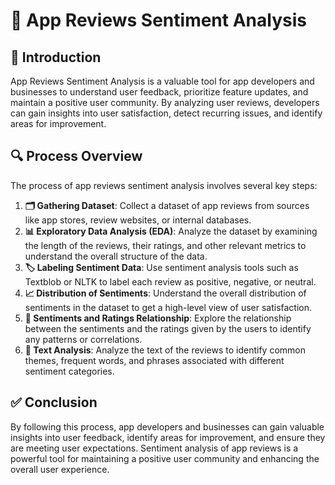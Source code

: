 # 📱 App Reviews Sentiment Analysis

## 🎯 Introduction
App Reviews Sentiment Analysis is a valuable tool for app developers and businesses to understand user feedback, prioritize feature updates, and maintain a positive user community. By analyzing user reviews, developers can gain insights into user satisfaction, detect recurring issues, and identify areas for improvement.

## 🔍 Process Overview
The process of app reviews sentiment analysis involves several key steps:

1. **🗂️ Gathering Dataset**: Collect a dataset of app reviews from sources like app stores, review websites, or internal databases.
2. **📊 Exploratory Data Analysis (EDA)**: Analyze the dataset by examining the length of the reviews, their ratings, and other relevant metrics to understand the overall structure of the data.
3. **🏷️ Labeling Sentiment Data**: Use sentiment analysis tools such as Textblob or NLTK to label each review as positive, negative, or neutral.
4. **📈 Distribution of Sentiments**: Understand the overall distribution of sentiments in the dataset to get a high-level view of user satisfaction.
5. **🔗 Sentiments and Ratings Relationship**: Explore the relationship between the sentiments and the ratings given by the users to identify any patterns or correlations.
6. **📝 Text Analysis**: Analyze the text of the reviews to identify common themes, frequent words, and phrases associated with different sentiment categories.


## ✅ Conclusion
By following this process, app developers and businesses can gain valuable insights into user feedback, identify areas for improvement, and ensure they are meeting user expectations. Sentiment analysis of app reviews is a powerful tool for maintaining a positive user community and enhancing the overall user experience.

